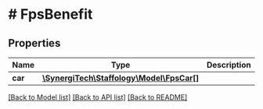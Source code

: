 # # FpsBenefit

## Properties

Name | Type | Description | Notes
------------ | ------------- | ------------- | -------------
**car** | [**\SynergiTech\Staffology\Model\FpsCar[]**](FpsCar.md) |  | [optional]

[[Back to Model list]](../../README.md#models) [[Back to API list]](../../README.md#endpoints) [[Back to README]](../../README.md)
